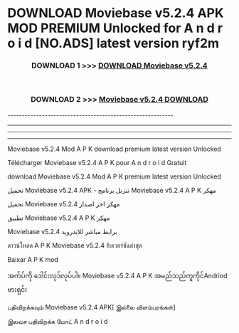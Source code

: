 # DOWNLOAD Moviebase v5.2.4 APK MOD PREMIUM Unlocked for A n d r o i d [NO.ADS] latest version ryf2m 



<div align="center">

<h3>DOWNLOAD 1 >>> <a href="https://getmod2.web.app/?judul=Moviebase v5.2.4">DOWNLOAD Moviebase v5.2.4</a></h3><br>

<h3>DOWNLOAD 2 >>> <a href="https://getmod2.web.app/?judul=Moviebase v5.2.4">Moviebase v5.2.4 DOWNLOAD </a></h3>

</div>
----------------------------------------------------------

----------------------------------------------------------

----------------------------------------------------------

----------------------------------------------------------

Moviebase v5.2.4 Mod A P K download premium latest version Unlocked

Télécharger Moviebase v5.2.4 A P K pour A n d r o i d Gratuit

download Moviebase v5.2.4 Mod A P K premium latest version Unlocked

تحميل Moviebase v5.2.4 APK - تنزيل برنامج Moviebase v5.2.4 A P K مهكر

تحميل Moviebase v5.2.4 مهكر اخر اصدار

تطبيق Moviebase v5.2.4 A P K مهكر

Moviebase v5.2.4 برابط مباشر للاندرويد

ดาวน์โหลด A P K Moviebase v5.2.4 รับเวอร์ชันล่าสุด

Baixar A P K mod

အက်ပ်ကို ဒေါင်းလုဒ်လုပ်ပါ။ Moviebase v5.2.4 A P K အမည်သည်ကူကိုင်Andriod ဗားရှင်း

பதிவிறக்கவும் Moviebase v5.2.4 APK[ இல்லை விளம்பரங்கள்] 
 
இலவச பதிவிறக்க மோட் A n d r o i d



